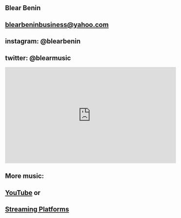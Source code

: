 ## Blear Benin
## blearbeninbusiness@yahoo.com
## instagram: @blearbenin
## twitter: @blearmusic

<iframe width="560" height="315" src="https://www.youtube.com/embed/GyJ5Tj_FdaQ" title="YouTube video player" frameborder="0" allow="accelerometer; autoplay; clipboard-write; encrypted-media; gyroscope; picture-in-picture" allowfullscreen></iframe>



## More music:
## [YouTube](https://www.youtube.com/c/blearbenin) or
## [Streaming Platforms](https://found.ee/CrankItUp)
